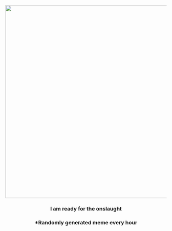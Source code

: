 <p align="center">
        <img src="https://i.redd.it/z4txjchuk8491.jpg" width="600" height="600">
        </p>
        <h3 align="center">I am ready for the onslaught</h3>
        <h3 align="center">*Randomly generated meme every hour</h3>
    